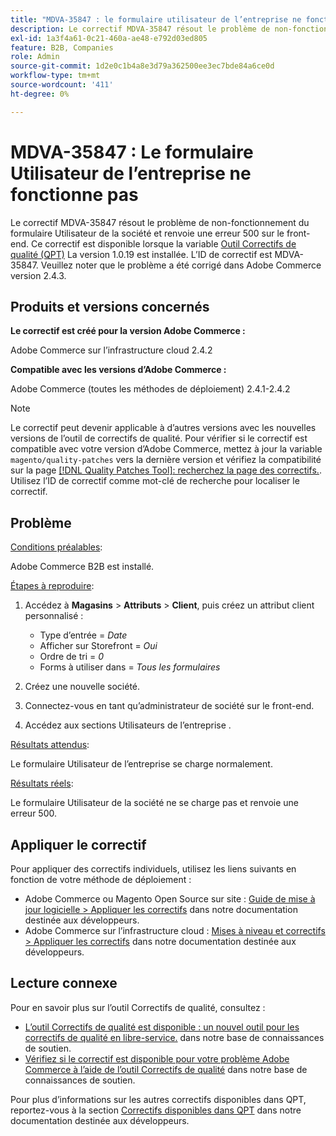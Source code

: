 ```yaml
---
title: "MDVA-35847 : le formulaire utilisateur de l’entreprise ne fonctionne pas"
description: Le correctif MDVA-35847 résout le problème de non-fonctionnement du formulaire Utilisateur de la société et renvoie une erreur 500 sur le front-end. Ce correctif est disponible lorsque l’[outil de correctifs de qualité (QPT)](/help/announcements/adobe-commerce-announcements/magento-quality-patches-released-new-tool-to-self-serve-quality-patches.md) 1.0.19 est installé. L’ID de correctif est MDVA-35847. Veuillez noter que le problème a été corrigé dans Adobe Commerce version 2.4.3.
exl-id: 1a3f4a61-0c21-460a-ae48-e792d03ed805
feature: B2B, Companies
role: Admin
source-git-commit: 1d2e0c1b4a8e3d79a362500ee3ec7bde84a6ce0d
workflow-type: tm+mt
source-wordcount: '411'
ht-degree: 0%

---
```


# MDVA-35847 : Le formulaire Utilisateur de l’entreprise ne fonctionne pas

Le correctif MDVA-35847 résout le problème de non-fonctionnement du formulaire Utilisateur de la société et renvoie une erreur 500 sur le front-end. Ce correctif est disponible lorsque la variable [Outil Correctifs de qualité (QPT)](/help/announcements/adobe-commerce-announcements/magento-quality-patches-released-new-tool-to-self-serve-quality-patches.md) La version 1.0.19 est installée. L’ID de correctif est MDVA-35847. Veuillez noter que le problème a été corrigé dans Adobe Commerce version 2.4.3.

## Produits et versions concernés

**Le correctif est créé pour la version Adobe Commerce :**

Adobe Commerce sur l’infrastructure cloud 2.4.2

**Compatible avec les versions d’Adobe Commerce :**

Adobe Commerce (toutes les méthodes de déploiement) 2.4.1-2.4.2

>[!NOTE]
>
>Le correctif peut devenir applicable à d’autres versions avec les nouvelles versions de l’outil de correctifs de qualité. Pour vérifier si le correctif est compatible avec votre version d’Adobe Commerce, mettez à jour la variable `magento/quality-patches` vers la dernière version et vérifiez la compatibilité sur la page [[!DNL Quality Patches Tool]: recherchez la page des correctifs.](https://devdocs.magento.com/quality-patches/tool.html#patch-grid). Utilisez l’ID de correctif comme mot-clé de recherche pour localiser le correctif.

## Problème

<u>Conditions préalables</u>:

Adobe Commerce B2B est installé.

<u>Étapes à reproduire</u>:

1. Accédez à **Magasins** > **Attributs** > **Client**, puis créez un attribut client personnalisé :

   * Type d’entrée = *Date*
   * Afficher sur Storefront = *Oui*
   * Ordre de tri = *0*
   * Forms à utiliser dans = *Tous les formulaires*

1. Créez une nouvelle société.
1. Connectez-vous en tant qu’administrateur de société sur le front-end.
1. Accédez aux sections Utilisateurs de l’entreprise .

<u>Résultats attendus</u>:

Le formulaire Utilisateur de l’entreprise se charge normalement.

<u>Résultats réels</u>:

Le formulaire Utilisateur de la société ne se charge pas et renvoie une erreur 500.

## Appliquer le correctif

Pour appliquer des correctifs individuels, utilisez les liens suivants en fonction de votre méthode de déploiement :

* Adobe Commerce ou Magento Open Source sur site : [Guide de mise à jour logicielle > Appliquer les correctifs](https://devdocs.magento.com/guides/v2.4/comp-mgr/patching/mqp.html) dans notre documentation destinée aux développeurs.
* Adobe Commerce sur l’infrastructure cloud : [Mises à niveau et correctifs > Appliquer les correctifs](https://devdocs.magento.com/cloud/project/project-patch.html) dans notre documentation destinée aux développeurs.

## Lecture connexe

Pour en savoir plus sur l’outil Correctifs de qualité, consultez :

* [L’outil Correctifs de qualité est disponible : un nouvel outil pour les correctifs de qualité en libre-service.](/help/announcements/adobe-commerce-announcements/magento-quality-patches-released-new-tool-to-self-serve-quality-patches.md) dans notre base de connaissances de soutien.
* [Vérifiez si le correctif est disponible pour votre problème Adobe Commerce à l’aide de l’outil Correctifs de qualité](/help/support-tools/patches-available-in-qpt-tool/check-patch-for-magento-issue-with-magento-quality-patches.md) dans notre base de connaissances de soutien.

Pour plus d’informations sur les autres correctifs disponibles dans QPT, reportez-vous à la section [Correctifs disponibles dans QPT](https://devdocs.magento.com/quality-patches/tool.html#patch-grid) dans notre documentation destinée aux développeurs.
